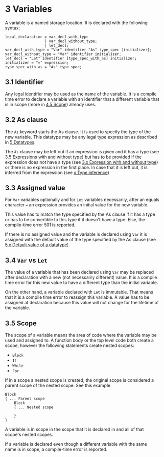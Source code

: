 # 3 Variables

A variable is a named storage location. It is declared with the following syntax:

```
local_declaration = var_decl_with_type
                  | var_decl_without_type;
                  | let_decl;
var_decl_with_type = "Var" identifier "As" type_spec [initializer];
var_decl_without_type = "Var" identifier initializer;
let_decl = "Let" identifier [type_spec_with_as] initializer;
initializer = "=" expression;
type_spec_with_as = "As" type_spec;
```

## 3.1 Identifier

Any legal identifier may be used as the name of the variable. It is a compile time error to declare a variable with an identifier that a different variable that is in scope (more in <u>4.5 Scope</u>) already uses.

## 3.2 As clause

The `As` keyword starts the As clause. It is used to specify the type of the new variable. This datatype may be any legal type expression as described in <u>5 Datatypes</u>.

The `As` clause may be left out if an expression is given and it has a type (see <u>3.5 Expressions with and without type</u>) but has to be provided if the expression does not have a type (see <u>3.x Expression with and without type</u>) or there is no expression in the first place. In case that it is left out, it is inferred from the expression (see <u>x Type inference</u>)

## 3.3 Assigned value

For `Var` variables optionally and for `Let` variables necessarily, after an equals character `=` an expression provides an initial value for the new variable.

This value has to match the type specified by the As clause if it has a type or has to be convertible to this type if it doesn't have a type. Else, the compile-time error 501 is reported.

If there is no assigned value and the variable is declared using `Var` it is assigned with the default value of the type specified by the As clause (see <u>5.x Default value of a datatype</u>).

## 3.4 `Var` vs `Let`

The value of a variable that has been declared using `Var` may be replaced after declaration with a new (not necessarily different) value. It is a compile time error for this new value to have a different type than the initial variable.

On the other hand, a variable declared with `Let` is immutable. That means that it is a compile time error to reassign this variable. A value has to be assigned at declaration because this value will not change for the lifetime of the variable.

## 3.5 Scope

The scope of a variable means the area of code where the variable may be used and assigned to. A function body or the top level code both create a scope, however the following statements create nested scopes:

- `Block`
- `If`
- `While`
- `For`

If in a scope a nested scope is created, the original scope is considered a parent scope of the nested scope. See this example:

```
Block
{ ... Parent scope
	Block
	{ ... Nested scope
		
	}
}
```

A variable is in scope in the scope that it is declared in and all of that scope's nested scopes.

If a variable is declared even though a different variable with the same name is in scope, a compile-time error is reported.